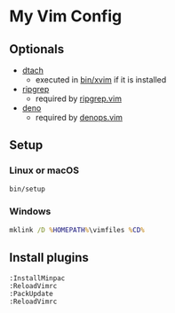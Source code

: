 # My Vim Config

## Optionals

- [dtach](https://github.com/crigler/dtach)
  - executed in [bin/xvim](bin/xvim) if it is installed
- [ripgrep](https://github.com/BurntSushi/ripgrep)
  - required by [ripgrep.vim](https://github.com/kyoh86/vim-ripgrep)
- [deno](https://github.com/denoland/deno)
  - required by [denops.vim](https://github.com/vim-denops/denops.vim)

## Setup

### Linux or macOS

```sh
bin/setup
```

### Windows

```bat
mklink /D %HOMEPATH%\vimfiles %CD%
```

## Install plugins

```vim
:InstallMinpac
:ReloadVimrc
:PackUpdate
:ReloadVimrc
```
